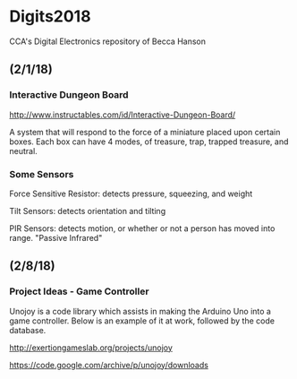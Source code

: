 # Digits2018
CCA's Digital Electronics repository of Becca Hanson

## (2/1/18)

### Interactive Dungeon Board

http://www.instructables.com/id/Interactive-Dungeon-Board/

A system that will respond to the force of a miniature placed upon certain boxes. Each box can have 4 modes, of treasure, trap, trapped treasure, and neutral. 

### Some Sensors

Force Sensitive Resistor: detects pressure, squeezing, and weight 

Tilt Sensors: detects orientation and tilting

PIR Sensors: detects motion, or whether or not a person has moved into range. "Passive Infrared"

## (2/8/18)

### Project Ideas - Game Controller

Unojoy is a code library which assists in making the Arduino Uno into a game controller. Below is an example of it at work, followed by the code database.

http://exertiongameslab.org/projects/unojoy

https://code.google.com/archive/p/unojoy/downloads
